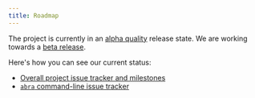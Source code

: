 ```yaml
---
title: Roadmap
---
```


The project is currently in an [alpha quality](https://en.wikipedia.org/wiki/Software_release_life_cycle#Alpha) release state. We are working towards a [beta release](https://en.wikipedia.org/wiki/Software_release_life_cycle#Beta).

Here's how you can see our current status:

- [Overall project issue tracker and milestones](https://git.autonomic.zone/coop-cloud/organising/issues)
- [`abra` command-line issue tracker](https://git.autonomic.zone/coop-cloud/abra/issues)
